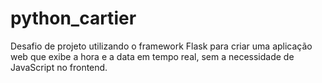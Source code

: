 # python_cartier
Desafio de projeto utilizando o framework Flask para criar uma aplicação web que exibe a hora e a data em tempo real, sem a necessidade de JavaScript no frontend.
